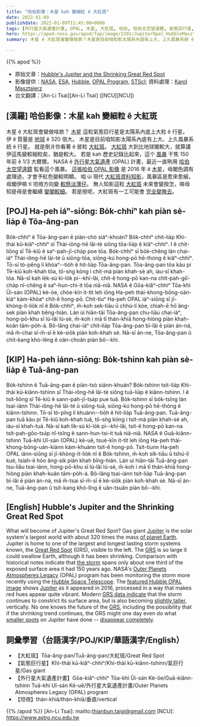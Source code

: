 ```yaml
---
title: "哈伯影像：木星 kah 變細粒 ê 大紅斑"
date: 2022-01-09
publishdate: 2022-01-09T11:45:00+0800
tags: [外行星大氣遺產計畫, OPAL, 木星, 大紅斑, 哈伯, 哈伯太空望遠鏡, 氣態巨行星, 哈伯影像]
hero: https://apod.nasa.gov/apod/fap/image/2201/JupiterOpal_HubbleMasztalerz_960.jpg
summary: 木星 ê 大紅斑會變做啥款？木星是目前咱知影太陽系內底有上大、上久風暴系統 ê 行星。

---
```


{{% apod %}}

- 原始文章：[Hubble's Jupiter and the Shrinking Great Red Spot](https://apod.nasa.gov/apod/ap220109.html)
- 影像提供：[NASA](https://www.nasa.gov/), [ESA](https://www.esa.int/), [Hubble](https://www.nasa.gov/mission_pages/hubble/main/index.html), [OPAL Program,](https://archive.stsci.edu/prepds/opal/) [STScI](https://www.stsci.edu/who-we-are); 資料處理：[Karol Masztalerz](mailto:KarolMasztalerz@gim-nt.pl)
- 台文翻譯：[An-Li Tsai][An-Li Tsai] ([NCU][NCU])

## [漢羅] 哈伯影像：木星 kah 變細粒 ê 大紅斑
木星 ê 大紅斑會變做啥款？
[木星][Jupiter 1] 這粒氣態巨行星是太陽系內底上大粒 ê 行星。
伊 ê 質量是 [地球][of planet Earth] ê 320 倍大。
木星是目前咱知影太陽系內底有上大、上久風暴系統 ê 行星。
就是倒爿你看著 ê 彼粒 [大紅斑][Great Red Spot]。
[大紅斑][GRS 1] 大到比地球閣較大，就算講伊這馬變較細粒矣，猶是較大。
若是 kah 歷史記錄比起來，這个 [風暴][the storm] 干焦 150 年前 ê 1/3 大爾爾。
NASA ê [外行星大氣遺產][Outer Planets Atmospheres Legacy] (OPAL) 計畫，最近一直咧用 [哈伯太空望遠鏡][Hubble Space Telescope] 監看這个風暴。
[這張哈伯 OPAL 影像][featured Hubble OPAL image] 是 2016 年 ê [木星][Jupiter 2]，毋閣色調有處理過，才會予紅色變較明顯。
咱 ùi 現代 [大紅斑資料知影][GRS data indicate]，風暴區是愈來愈細，毋閣伊嘛 tī 坦徛方向變 [較懸淡薄仔][slightly taller]。
無人知影這粒 [大紅斑][GRS 2] 未來會變按怎，嘛毋知是毋是會繼續 [變閣較細][smaller spots]。
若是按呢，大紅斑有一工可能會 [完全變無去][disappear completely]。

## [POJ] Ha-peh iáⁿ-siōng: Bo̍k-chhiⁿ kah piàn sè-lia̍p ê Tōa-âng-pan
Bo̍k-chhiⁿ ê Tōa-âng-pan ē piàn-chò siáⁿ-khoán?
Bo̍k-chhiⁿ chit-lia̍p Khì-thài kū-kiâⁿ-chhiⁿ sī Thài-iông-hē lāi-té siōng tōa-lia̍p ê kiâⁿ-chhiⁿ.
I ê chit-liōng sī Tē-kiû ê saⁿ-pah-jī-cha̍p poe tōa.
Bo̍k-chhiⁿ sī bo̍k-chêng lán chai-iáⁿ Thài-iông-hē lāi-té ū siōng-tōa, siōng-kú hong-pō hē-thóng ê kiâⁿ-chhiⁿ.
Tō-sī tò-pêng lí khòaⁿ--tio̍h ê hit-lia̍p Tōa-âng-pan.
Tōa-âng-pan tōa kàu pí Tē-kiû koh-khah tōa, tō-sǹg kóng i chit-má piàn khah-sè ah, iáu-sī khah-tōa.
Nā-sī kah le̍k-sú kì-lo̍k pí--khí-lâi, chit-ê hong-pō kan-na chi̍t-pah-gō͘-cha̍p nî-chêng ê saⁿ-hun-chi-it tōa niā-niā.
NASA ê Gōa-kiâⁿ-chhiⁿ Tōa-khì Ûi-sán (OPAL) kè-ōe, chòe-kīn it-ti̍t leh iōng Ha-peh thài-khong-bōng-oán-kiàⁿ kàm-khòaⁿ chit-ê hong-pō.
Chit-tiuⁿ Ha-peh OPAL iáⁿ-siōng sī jī-khòng-it-lio̍k nî ê Bo̍k-chhiⁿ, m̄-koh sek-tiāu ū chhú-lí kòe, chiah-ē hō͘ âng-sek piàn khah bêng-hián.
Lán ùi hiān-tāi Tōa-âng-pan chu-liāu chai-iáⁿ, hong-pō-khu sī lú-lâi lú-sè, m̄-koh i mā tī thán-khiā hong-hiòng piàn khah-koân tām-po̍h-á.
Bô-lâng chai-iáⁿ chit-lia̍p Tōa-âng-pan bī-lâi ē piàn án-ná, mā m̄-chai sī-m̄-sī ē kè-sio̍k piàn koh-khah sè.
Nā-sī án-ne, Tōa-âng-pan ū chi̍t-kang khó-lêng ē oân-choân piàn bô--khì.

## [KIP] Ha-peh iánn-siōng: Bo̍k-tshinn kah piàn sè-lia̍p ê Tuā-âng-pan
Bo̍k-tshinn ê Tuā-âng-pan ē piàn-tsò siánn-khuán?
Bo̍k-tshinn tsit-lia̍p Khì-thài kū-kiânn-tshinn sī Thài-iông-hē lāi-té siōng tuā-lia̍p ê kiânn-tshinn.
I ê tsit-liōng sī Tē-kiû ê sann-pah-jī-tsa̍p pue tuā.
Bo̍k-tshinn sī bo̍k-tsîng lán tsai-iánn Thài-iông-hē lāi-té ū siōng-tuā, siōng-kú hong-pō hē-thóng ê kiânn-tshinn.
Tō-sī tò-pîng lí khuànn--tio̍h ê hit-lia̍p Tuā-âng-pan.
Tuā-âng-pan tuā kàu pí Tē-kiû koh-khah tuā, tō-sǹg kóng i tsit-má piàn khah-sè ah, iáu-sī khah-tuā.
Nā-sī kah li̍k-sú kì-lo̍k pí--khí-lâi, tsit-ê hong-pō kan-na tsi̍t-pah-gōo-tsa̍p nî-tsîng ê sann-hun-tsi-it tuā niā-niā.
NASA ê Guā-kiânn-tshinn Tuā-khì Uî-sán (OPAL) kè-uē, tsuè-kīn it-ti̍t leh iōng Ha-peh thài-khong-bōng-uán-kiànn kàm-khuànn tsit-ê hong-pō.
Tsit-tiunn Ha-peh OPAL iánn-siōng sī jī-khòng-it-lio̍k nî ê Bo̍k-tshinn, m̄-koh sik-tiāu ū tshú-lí kuè, tsiah-ē hōo âng-sik piàn khah bîng-hián.
Lán uì hiān-tāi Tuā-âng-pan tsu-liāu tsai-iánn, hong-pō-khu sī lú-lâi lú-sè, m̄-koh i mā tī thán-khiā hong-hiòng piàn khah-kuân tām-po̍h-á.
Bô-lâng tsai-iánn tsit-lia̍p Tuā-âng-pan bī-lâi ē piàn án-ná, mā m̄-tsai sī-m̄-sī ē kè-sio̍k piàn koh-khah sè.
Nā-sī án-ne, Tuā-âng-pan ū tsi̍t-kang khó-lîng ē uân-tsuân piàn bô--khì.

## [English] Hubble's Jupiter and the Shrinking Great Red Spot
What will become of Jupiter's Great Red Spot?
Gas giant [Jupiter][Jupiter 1] is the solar system's largest world with about 320 times the mass [of planet Earth][of planet Earth].
Jupiter is home to one of the largest and longest lasting storm systems known, the [Great Red Spot][Great Red Spot] (GRS), visible to the left.
The [GRS][GRS 1] is so large it could swallow Earth, although it has been shrinking.
Comparison with historical notes indicate that [the storm][the storm] spans only about one third of the exposed surface area it had 150 years ago.
NASA's [Outer Planets Atmospheres Legacy][Outer Planets Atmospheres Legacy] (OPAL) program has been monitoring the storm more recently using the [Hubble Space Telescope][Hubble Space Telescope].
The [featured Hubble OPAL image][featured Hubble OPAL image] shows [Jupiter][Jupiter 2] as it appeared in 2016, processed in a way that makes red hues appear quite vibrant.
Modern [GRS data indicate][GRS data indicate] that the storm continues to constrict its surface area, but is also becoming [slightly taller][slightly taller], vertically.
No one knows the future of the [GRS][GRS 2], including the possibility that if the shrinking trend continues, the GRS might one day even do what [smaller spots][smaller spots] on Jupiter have done -- [disappear completely][disappear completely].

## 詞彙學習（台語漢字/POJ/KIP/華語漢字/English）
- 【大紅斑】Tōa-âng-pan/Tuā-âng-pan/大紅斑/Great Red Spot
- 【氣態巨行星】Khì-thài kū-kiâⁿ-chhiⁿ/Khì-thài kū-kiânn-tshinn/氣巨行星/Gas giant
- 【外行星大氣遺產計畫】Gōa-kiâⁿ-chhiⁿ Tōa-khì Ûi-sán Kè-ōe/Guā-kiânn-tshinn Tuā-khì Uî-sán Kè-uē/外行星大氣遺產計畫/Outer Planets Atmospheres Legacy (OPAL) program
- 【坦徛】thán-khiā/thán-khiā/垂直/vertical


{{% /apod %}}
[An-Li Tsai]: mailto:thianbun.taigi@gmail.com
[NCU]: https://www.astro.ncu.edu.tw

[Jupiter 1]:https://solarsystem.nasa.gov/planets/jupiter/overview/
[of planet Earth]:https://nssdc.gsfc.nasa.gov/planetary/factsheet/planet_table_ratio.html
[Great Red Spot]:https://www.nasa.gov/feature/goddard/jupiter-s-great-red-spot-a-swirling-mystery
[GRS 1]:https://en.wikipedia.org/wiki/Great_Red_Spot
[the storm]:https://apod.nasa.gov/apod/ap140518.html
[Outer Planets Atmospheres Legacy]:https://archive.stsci.edu/prepds/opal/
[Hubble Space Telescope]:https://www.nasa.gov/mission_pages/hubble/story/index.html
[featured Hubble OPAL image]:https://www.spacetelescope.org/projects/fits_liberator/fitsimages/karol_masztalerz_01/
[Jupiter 2]:https://apod.nasa.gov/apod/ap180221.html
[GRS data indicate]:http://adsabs.harvard.edu/abs/2018AJ....155..151S
[slightly taller]:http://www.astronomy.com/news/2018/03/jupiters-great-red-spot-is-shrinking-in-length-but-growing-in-height
[GRS 2]:https://apod.nasa.gov/apod/ap171214.html
[smaller spots]:https://www.missionjuno.swri.edu/jupiter/atmosphere?show=hs_jupiter_atmosphere_story_the-stripe-that-disappeared
[disappear completely]:https://i2.wp.com/theverybesttop10.com/wp-content/uploads/2017/10/Ten-Clearly-Visible-Cats-Who-Suck-at-Hide-and-Seek-8-600x719.jpg

